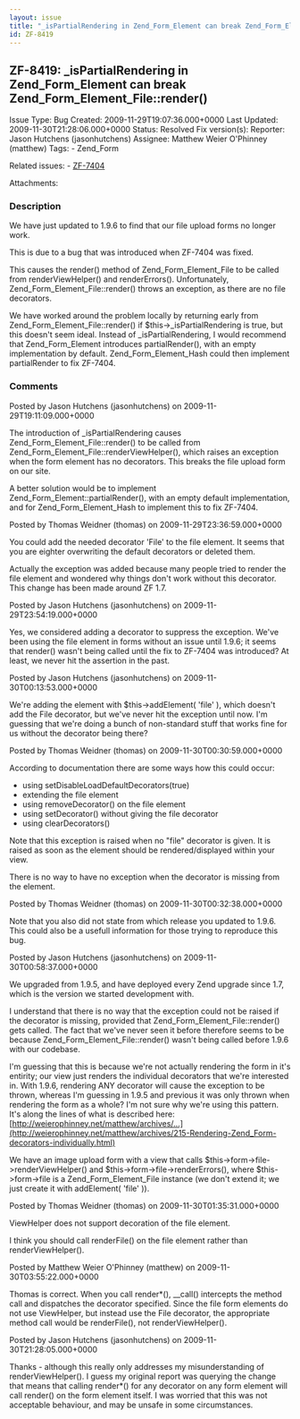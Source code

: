```yaml
---
layout: issue
title: "_isPartialRendering in Zend_Form_Element can break Zend_Form_Element_File::render()"
id: ZF-8419
---
```


ZF-8419: \_isPartialRendering in Zend\_Form\_Element can break Zend\_Form\_Element\_File::render()
--------------------------------------------------------------------------------------------------

 Issue Type: Bug Created: 2009-11-29T19:07:36.000+0000 Last Updated: 2009-11-30T21:28:06.000+0000 Status: Resolved Fix version(s): 
 Reporter:  Jason Hutchens (jasonhutchens)  Assignee:  Matthew Weier O'Phinney (matthew)  Tags: - Zend\_Form
 
 Related issues: - [ZF-7404](/issues/browse/ZF-7404)
 
 Attachments: 
### Description

We have just updated to 1.9.6 to find that our file upload forms no longer work.

This is due to a bug that was introduced when ZF-7404 was fixed.

This causes the render() method of Zend\_Form\_Element\_File to be called from renderViewHelper() and renderErrors(). Unfortunately, Zend\_Form\_Element\_File::render() throws an exception, as there are no file decorators.

We have worked around the problem locally by returning early from Zend\_Form\_Element\_File::render() if $this->\_isPartialRendering is true, but this doesn't seem ideal. Instead of \_isPartialRendering, I would recommend that Zend\_Form\_Element introduces partialRender(), with an empty implementation by default. Zend\_Form\_Element\_Hash could then implement partialRender to fix ZF-7404.

 

 

### Comments

Posted by Jason Hutchens (jasonhutchens) on 2009-11-29T19:11:09.000+0000

The introduction of \_isPartialRendering causes Zend\_Form\_Element\_File::render() to be called from Zend\_Form\_Element\_File::renderViewHelper(), which raises an exception when the form element has no decorators. This breaks the file upload form on our site.

A better solution would be to implement Zend\_Form\_Element::partialRender(), with an empty default implementation, and for Zend\_Form\_Element\_Hash to implement this to fix ZF-7404.

 

 

Posted by Thomas Weidner (thomas) on 2009-11-29T23:36:59.000+0000

You could add the needed decorator 'File' to the file element. It seems that you are eighter overwriting the default decorators or deleted them.

Actually the exception was added because many people tried to render the file element and wondered why things don't work without this decorator. This change has been made around ZF 1.7.

 

 

Posted by Jason Hutchens (jasonhutchens) on 2009-11-29T23:54:19.000+0000

Yes, we considered adding a decorator to suppress the exception. We've been using the file element in forms without an issue until 1.9.6; it seems that render() wasn't being called until the fix to ZF-7404 was introduced? At least, we never hit the assertion in the past.

 

 

Posted by Jason Hutchens (jasonhutchens) on 2009-11-30T00:13:53.000+0000

We're adding the element with $this->addElement( 'file' ), which doesn't add the File decorator, but we've never hit the exception until now. I'm guessing that we're doing a bunch of non-standard stuff that works fine for us without the decorator being there?

 

 

Posted by Thomas Weidner (thomas) on 2009-11-30T00:30:59.000+0000

According to documentation there are some ways how this could occur:

- using setDisableLoadDefaultDecorators(true)
- extending the file element
- using removeDecorator() on the file element
- using setDecorator() without giving the file decorator
- using clearDecorators()

Note that this exception is raised when no "file" decorator is given. It is raised as soon as the element should be rendered/displayed within your view.

There is no way to have no exception when the decorator is missing from the element.

 

 

Posted by Thomas Weidner (thomas) on 2009-11-30T00:32:38.000+0000

Note that you also did not state from which release you updated to 1.9.6. This could also be a usefull information for those trying to reproduce this bug.

 

 

Posted by Jason Hutchens (jasonhutchens) on 2009-11-30T00:58:37.000+0000

We upgraded from 1.9.5, and have deployed every Zend upgrade since 1.7, which is the version we started development with.

I understand that there is no way that the exception could not be raised if the decorator is missing, provided that Zend\_Form\_Element\_File::render() gets called. The fact that we've never seen it before therefore seems to be because Zend\_Form\_Element\_File::render() wasn't being called before 1.9.6 with our codebase.

I'm guessing that this is because we're not actually rendering the form in it's entirity; our view just renders the individual decorators that we're interested in. With 1.9.6, rendering ANY decorator will cause the exception to be thrown, whereas I'm guessing in 1.9.5 and previous it was only thrown when rendering the form as a whole? I'm not sure why we're using this pattern. It's along the lines of what is described here: [http://weierophinney.net/matthew/archives/…](http://weierophinney.net/matthew/archives/215-Rendering-Zend_Form-decorators-individually.html)

We have an image upload form with a view that calls $this->form->file->renderViewHelper() and $this->form->file->renderErrors(), where $this->form->file is a Zend\_Form\_Element\_File instance (we don't extend it; we just create it with addElement( 'file' )).

 

 

Posted by Thomas Weidner (thomas) on 2009-11-30T01:35:31.000+0000

ViewHelper does not support decoration of the file element.

I think you should call renderFile() on the file element rather than renderViewHelper().

 

 

Posted by Matthew Weier O'Phinney (matthew) on 2009-11-30T03:55:22.000+0000

Thomas is correct. When you call render\*(), \_\_call() intercepts the method call and dispatches the decorator specified. Since the file form elements do not use ViewHelper, but instead use the File decorator, the appropriate method call would be renderFile(), not renderViewHelper().

 

 

Posted by Jason Hutchens (jasonhutchens) on 2009-11-30T21:28:05.000+0000

Thanks - although this really only addresses my misunderstanding of renderViewHelper(). I guess my original report was querying the change that means that calling render\*() for any decorator on any form element will call render() on the form element itself. I was worried that this was not acceptable behaviour, and may be unsafe in some circumstances.

 

 